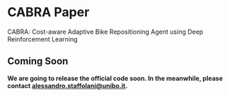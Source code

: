# CABRA Paper
CABRA: Cost-aware Adaptive Bike Repositioning Agent using Deep Reinforcement Learning

## Coming Soon

**We are going to release the official code soon. In the meanwhile, please contact alessandro.staffolani@unibo.it.**
